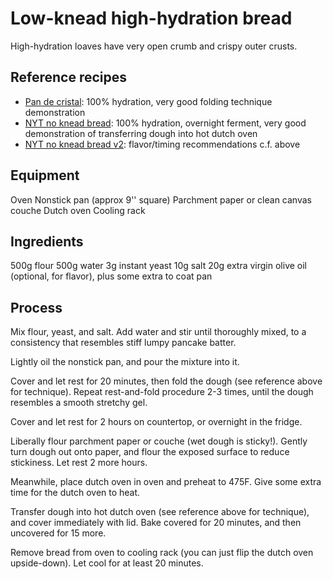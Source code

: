 # Low-knead high-hydration bread

High-hydration loaves have very open crumb and crispy outer crusts.

## Reference recipes

* [Pan de cristal](https://www.kingarthurbaking.com/recipes/pan-de-cristal-recipe): 100% hydration, very good folding technique demonstration
* [NYT no knead bread](https://www.youtube.com/watch?v=13Ah9ES2yTU): 100% hydration, overnight ferment, very good demonstration of transferring dough into hot dutch oven
* [NYT no knead bread v2](https://www.youtube.com/watch?v=4LaODcYSRXU): flavor/timing recommendations c.f. above

## Equipment

Oven
Nonstick pan (approx 9'' square)
Parchment paper or clean canvas couche
Dutch oven
Cooling rack

## Ingredients

500g flour
500g water
3g instant yeast
10g salt
20g extra virgin olive oil (optional, for flavor), plus some extra to coat pan

## Process

Mix flour, yeast, and salt.  Add water and stir until thoroughly mixed, to a consistency that resembles stiff lumpy pancake batter.

Lightly oil the nonstick pan, and pour the mixture into it.

Cover and let rest for 20 minutes, then fold the dough (see reference above for technique).  Repeat rest-and-fold procedure 2-3 times, until the dough resembles a smooth stretchy gel.

Cover and let rest for 2 hours on countertop, or overnight in the fridge.

Liberally flour parchment paper or couche (wet dough is sticky!).  Gently turn dough out onto paper, and flour the exposed surface to reduce stickiness.  Let rest 2 more hours.

Meanwhile, place dutch oven in oven and preheat to 475F.  Give some extra time for the dutch oven to heat.

Transfer dough into hot dutch oven (see reference above for technique), and cover immediately with lid.  Bake covered for 20 minutes, and then uncovered for 15 more.

Remove bread from oven to cooling rack (you can just flip the dutch oven upside-down).  Let cool for at least 20 minutes.
